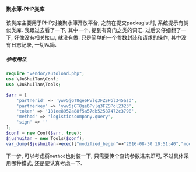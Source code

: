 #### 聚水潭-PHP类库

该类库主要用于PHP对接聚水潭开放平台, 之前在提交packagist时, 系统提示有类似类库. 我跟过去看了一下, 其中一个, 提到有奇门之类的词汇. 过后又仔细翻了一下, 好像没有相关接口, 就没有做. 只是简单的一个参数封装和请求的操作, 其中没有日志记录, 一切从简.

##### 参考用法
```php
require "vendor/autoload.php";
use \JuShuiTan\Conf;
use \JuShuiTan\Tools;

$arr = [
    'partnerid' => 'ywv5jGT8ge6Pvlq3FZSPol345asd',
    'partnerkey' => 'ywv5jGT8ge6Pvlq3FZSPol2323',
    'token' => '181ee8952a88f5a57db52587472c3798',
    'method' => 'logisticscompany.query',
    'sign' => ''
];
$conf = new Conf($arr, true);
$jushuitan = new Tools($conf);
var_dump($jushuitan->exec(["modified_begin"=>"2016-08-30 10:51:40","modified_end"=>"2016-09-04 15:49:21"]));
```

下一步, 可以考虑将`method`也封装一下, 只需要传个查询参数进来即可, 不过具体采用哪种模式, 还是要认真考虑一下.